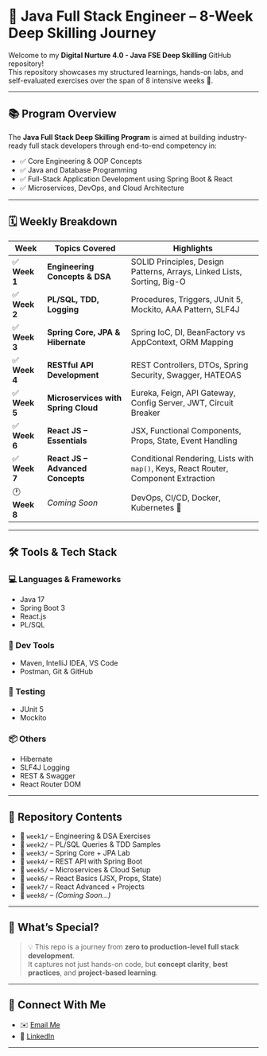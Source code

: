 # 🚀 Java Full Stack Engineer – 8-Week Deep Skilling Journey

Welcome to my **Digital Nurture 4.0 - Java FSE Deep Skilling** GitHub repository!  
This repository showcases my structured learnings, hands-on labs, and self-evaluated exercises over the span of 8 intensive weeks 🚧.

---

## 📚 Program Overview

The **Java Full Stack Deep Skilling Program** is aimed at building industry-ready full stack developers through end-to-end competency in:

- ✅ Core Engineering & OOP Concepts
- ✅ Java and Database Programming
- ✅ Full-Stack Application Development using Spring Boot & React
- ✅ Microservices, DevOps, and Cloud Architecture

---

## 🗓️ Weekly Breakdown

| Week | Topics Covered | Highlights |
|------|----------------|------------|
| ✅ **Week 1** | **Engineering Concepts & DSA** | SOLID Principles, Design Patterns, Arrays, Linked Lists, Sorting, Big-O |
| ✅ **Week 2** | **PL/SQL, TDD, Logging** | Procedures, Triggers, JUnit 5, Mockito, AAA Pattern, SLF4J |
| ✅ **Week 3** | **Spring Core, JPA & Hibernate** | Spring IoC, DI, BeanFactory vs AppContext, ORM Mapping |
| ✅ **Week 4** | **RESTful API Development** | REST Controllers, DTOs, Spring Security, Swagger, HATEOAS |
| ✅ **Week 5** | **Microservices with Spring Cloud** | Eureka, Feign, API Gateway, Config Server, JWT, Circuit Breaker |
| ✅ **Week 6** | **React JS – Essentials** | JSX, Functional Components, Props, State, Event Handling |
| ✅ **Week 7** | **React JS – Advanced Concepts** | Conditional Rendering, Lists with `map()`, Keys, React Router, Component Extraction |
| 🕐 **Week 8** | *Coming Soon* | DevOps, CI/CD, Docker, Kubernetes 🔧 |

---

## 🛠️ Tools & Tech Stack

### 💻 Languages & Frameworks
- Java 17
- Spring Boot 3
- React.js
- PL/SQL

### 🧰 Dev Tools
- Maven, IntelliJ IDEA, VS Code  
- Postman, Git & GitHub

### 🧪 Testing
- JUnit 5
- Mockito

### 📦 Others
- Hibernate
- SLF4J Logging
- REST & Swagger
- React Router DOM

---

## 📂 Repository Contents

- 📁 `week1/` – Engineering & DSA Exercises  
- 📁 `week2/` – PL/SQL Queries & TDD Samples  
- 📁 `week3/` – Spring Core + JPA Lab  
- 📁 `week4/` – REST API with Spring Boot  
- 📁 `week5/` – Microservices & Cloud Setup  
- 📁 `week6/` – React Basics (JSX, Props, State)  
- 📁 `week7/` – React Advanced + Projects  
- 📁 `week8/` – *(Coming Soon...)*  

---

## 🌟 What’s Special?

> 💡 This repo is a journey from **zero to production-level full stack development**.  
> It captures not just hands-on code, but **concept clarity**, **best practices**, and **project-based learning**.

---

## 📌 Connect With Me

- ✉️ [Email Me](sukisivam2829.ss@gmail.com)
- 💼 [LinkedIn]([https://linkedin.com/in/yourprofile](https://www.linkedin.com/in/sukisivam-balakrishnan-b6718a280/))

---
